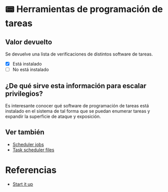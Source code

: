 # 📟 Herramientas de programación de tareas

## Valor devuelto
Se devuelve una lista de verificaciones de distintos software de tareas. 

- [x] Está instalado
- [ ] No está instalado

## ¿De qué sirve esta información para escalar privilegios?
Es interesante conocer qué software de programación de tareas está instalado en el sistema de tal forma que se puedan enumerar tareas y expandir la superficie de ataque y exposición.

## Ver también
- [Scheduler jobs](jobs)
- [Task scheduler files](scheduler_files)

# Referencias
- [Start it up](https://medium.com/swlh/privilege-escalation-via-cron-812a9da9cf1a)
